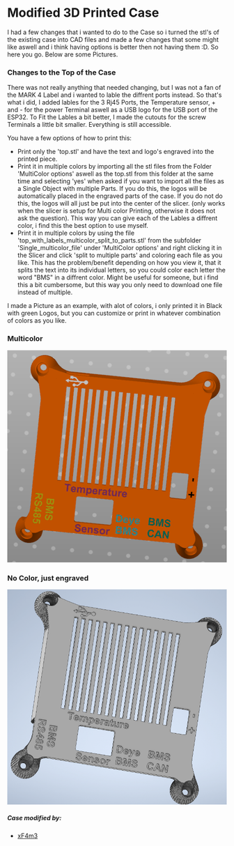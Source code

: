 # Modified 3D Printed Case

I had a few changes that i wanted to do to the Case so i turned the stl's of the existing case into CAD files and made a few changes that some might like aswell and i think having options is better then not having them :D. So here you go. Below are some Pictures.

### Changes to the Top of the Case
There was not really anything that needed changing, but I was not a fan of the MARK 4 Label and i wanted to lable the diffrent ports instead. So that's what i did, I added lables for the 3 Rj45 Ports, the Temperature sensor, + and - for the power Terminal aswell as a USB logo for the USB port of the ESP32.
To Fit the Lables a bit better, I made the cutouts for the screw Terminals a little bit smaller. Everything is still accessible.

You have a few options of how to print this:
- Print only the 'top.stl' and have the text and logo's engraved into the printed piece.
- Print it in multiple colors by importing all the stl files from the Folder 'MultiColor options' aswell as the top.stl from this folder at the same time and selecting 'yes' when asked if you want to import all the files as a Single Object with multiple Parts. If you do this, the logos will be automatically placed in the engraved parts of the case. If you do not do this, the logos will all just be put into the center of the slicer. (only works when the slicer is setup for Multi color Printing, otherwise it does not ask the question). This way you can give each of the Lables a diffrent color, i find this the best option to use myself.
- Print it in multiple colors by using the file 'top_with_labels_multicolor_split_to_parts.stl' from the subfolder 'Single_multicolor_file' under 'MultiColor options' and right clicking it in the Slicer and click 'split to multiple parts' and coloring each file as you like. This has the problem/benefit depending on how you view it, that it splits the text into its individual letters, so you could color each letter the word "BMS" in a diffrent color. Might be useful for someone, but i find this a bit cumbersome, but this way you only need to download one file instead of multiple.

I made a Picture as an example, with alot of colors, i only printed it in Black with green Logos, but you can customize or print in whatever combination of colors as you like.

### Multicolor
<img src="../../img/top_with_lables_multicolor.png">

### No Color, just engraved
<img src="../../img/top_with_lables_engraved.png">

##### Case modified by:
- [xF4m3](https://github.com/xF4m3 "xF4m3")
